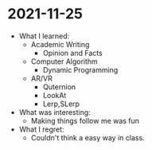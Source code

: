 # 2021-11-25

- What I learned:
  - Academic Writing
    - Opinion and Facts
  - Computer Algorithm
    - Dynamic Programming
  - AR/VR
    - Quternion
    - LookAt
    - Lerp,SLerp
- What was interesting:
  - Making things follow me was fun
- What I regret: 
  - Couldn't think a easy way in class.